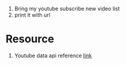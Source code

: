 1. Bring my youtube subscribe new video list
2. print it with url

# Resource
1. Youtube data api reference [link](https://developers.google.com/youtube/v3/getting-started)